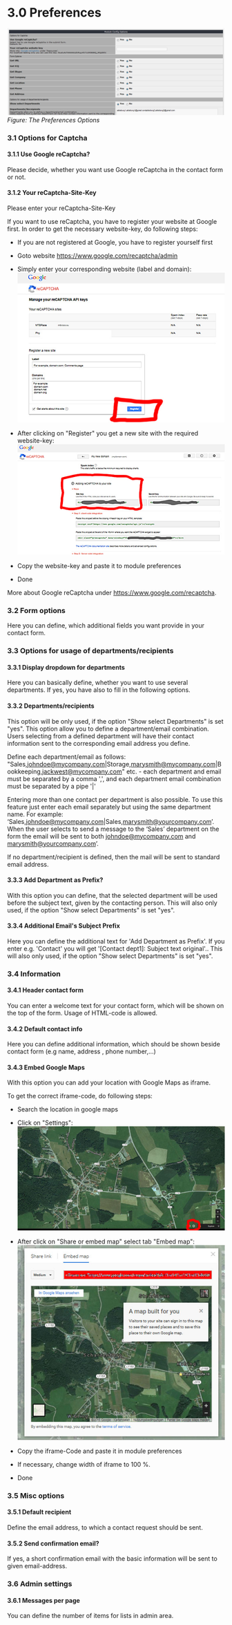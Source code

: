 # 3.0 Preferences

![references](../assets/3_preferences.PNG)
*Figure: The Preferences Options*

### 3.1 Options for Captcha
#### 3.1.1 Use Google reCaptcha?
Please decide, whether you want use Google reCaptcha in the contact form or not.

#### 3.1.2 Your reCaptcha-Site-Key
Please enter your reCaptcha-Site-Key

If you want to use reCaptcha, you have to register your website at Google first. In order to get the necessary website-key, do following steps:

* If you are not registered at Google, you have to register yourself first
* Goto website https://www.google.com/recaptcha/admin
* Simply enter your corresponding website (label and domain):
![reCaptcha 1](../assets/3_recaptcha1.PNG)

* After clicking on "Register" you get a new site with the required website-key:
![reCaptcha 2](../assets/3_recaptcha2.PNG)

* Copy the website-key and paste it to module preferences
* Done

More about Google reCaptcha under https://www.google.com/recaptcha.


### 3.2 Form options
Here you can define, which additional fields you want provide in your contact form.


### 3.3 Options for usage of departments/recipients
#### 3.3.1 Display dropdown for departments
Here you can basically define, whether you want to use several departments. If yes, you have also to fill in the following options.

#### 3.3.2 Departments/recipients
This option will be only used, if the option "Show select Departments" is set "yes".
This option allow you to define a department/email combination.
Users selecting from a defined department will have their contact information sent to the corresponding email address you define.

Define each department/email as follows:
"Sales,johndoe@mycompany.com|Storage,marysmith@mycompany.com|Bookkeeping,jackwest@mycompany.com" etc. - each department and email must be separated by a comma ',', and each department email combination must be separated by a pipe '|'

Entering more than one contact per department is also possible. To use this feature just enter each email separately but using the same department name.  For example: ‘Sales,johndoe@mycompany.com|Sales,marysmith@yourcompany.com’.  When the user selects to send a message to the ‘Sales’ department on the form the email will be sent to both johndoe@mycompany.com and marysmith@yourcompany.com’.

If no department/recipient is defined, then the mail will be sent to standard email address.

#### 3.3.3 Add Department as Prefix?
With this option you can define, that the selected department will be used before the subject text, given by the contacting person.
This will also only used, if the option "Show select Departments" is set "yes".

#### 3.3.4 Additional Email's Subject Prefix
Here you can define the additional text for 'Add Department as Prefix'. If you enter e.g. 'Contact' you will get '[Contact dept1]: Subject text original'.. 
This will also only used, if the option "Show select Departments" is set "yes".

### 3.4 Information
#### 3.4.1 Header contact form
You can enter a welcome text for your contact form, which will be shown on the top of the form. Usage of HTML-code is allowed.


#### 3.4.2 Default contact info
Here you can define additional information, which should be shown beside contact form (e.g name, address , phone number,...)


#### 3.4.3 Embed Google Maps
With this option you can add your location with Google Maps as iframe.

To get the correct iframe-code, do following steps:
* Search the location in google maps
* Click on "Settings":
![Maps 1](../assets/3_maps1.PNG)

* After click on "Share or embed map" select tab "Embed map":
![Maps 2](../assets/3_maps2.PNG)

* Copy the iframe-Code and paste it in module preferences
* If necessary, change width of iframe to 100 %.
* Done


### 3.5 Misc options
#### 3.5.1 Default recipient
Define the email address, to which a contact request should be sent.


#### 3.5.2 Send confirmation email?
If yes, a short confirmation email with the basic information will be sent to given email-address.


### 3.6 Admin settings
#### 3.6.1 Messages per page
You can define the number of items for lists in admin area.
